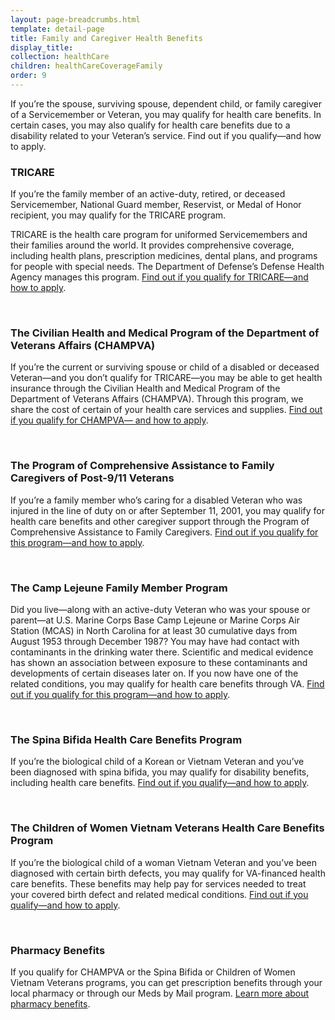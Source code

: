 ```yaml
---
layout: page-breadcrumbs.html
template: detail-page
title: Family and Caregiver Health Benefits
display_title:
collection: healthCare
children: healthCareCoverageFamily
order: 9
---
```


<div class="va-introtext">

If you’re the spouse, surviving spouse, dependent child, or family caregiver of a Servicemember or Veteran, you may qualify for health care benefits. In certain cases, you may also qualify for health care benefits due to a disability related to your Veteran’s service. Find out if you qualify—and how to apply.

</div>

### TRICARE

If you’re the family member of an active-duty, retired, or deceased Servicemember, National Guard member, Reservist, or Medal of Honor recipient, you may qualify for the TRICARE program.

TRICARE is the health care program for uniformed Servicemembers and their families around the world. It provides comprehensive coverage, including health plans, prescription medicines, dental plans, and programs for people with special needs. The Department of Defense’s Defense Health Agency manages this program. [Find out if you qualify for TRICARE—and how to apply](https://www.tricare.mil/).

<br>

### The Civilian Health and Medical Program of the Department of Veterans Affairs (CHAMPVA)

If you’re the current or surviving spouse or child of a disabled or deceased Veteran—and you don’t qualify for TRICARE—you may be able to get health insurance through the Civilian Health and Medical Program of the Department of Veterans Affairs (CHAMPVA). Through this program, we share the cost of certain of your health care services and supplies. [Find out if you qualify for CHAMPVA— and how to apply](/health-care/CHAMPVA/).

<br>

### The Program of Comprehensive Assistance to Family Caregivers of Post-9/11 Veterans

If you’re a family member who’s caring for a disabled Veteran who was injured in the line of duty on or after September 11, 2001, you may qualify for health care benefits and other caregiver support through the Program of Comprehensive Assistance to Family Caregivers. [Find out if you qualify for this program—and how to apply](/health-care/comprehensive-assistance-to-family-caregivers/).

<br>

### The Camp Lejeune Family Member Program
Did you live—along with an active-duty Veteran who was your spouse or parent—at U.S. Marine Corps Base Camp Lejeune or Marine Corps Air Station (MCAS) in North Carolina for at least 30 cumulative days from August 1953 through December 1987? You may have had contact with contaminants in the drinking water there. Scientific and medical evidence has shown an association between exposure to these contaminants and developments of certain diseases later on.
If you now have one of the related conditions, you may qualify for health care benefits through VA. [Find out if you qualify for this program—and how to apply](/disability-benefits/conditions/exposure-to-hazardous-materials/contaminated-drinking-water-at-camp-lejeune/#familymembers).

<br>

### The Spina Bifida Health Care Benefits Program

If you’re the biological child of a Korean or Vietnam Veteran and you’ve been diagnosed with spina bifida, you may qualify for disability benefits, including health care benefits. [Find out if you qualify—and how to apply](https://www.va.gov/COMMUNITYCARE/programs/dependents/spinabifida/index.asp).

<br>

### The Children of Women Vietnam Veterans Health Care Benefits Program
If you’re the biological child of a woman Vietnam Veteran and you’ve been diagnosed with certain birth defects, you may qualify for VA-financed health care benefits. These benefits may help pay for services needed to treat your covered birth defect and related medical conditions. [Find out if you qualify—and how to apply](https://www.va.gov/COMMUNITYCARE/programs/dependents/cwvv/index.asp).

<br>

### Pharmacy Benefits
If you qualify for CHAMPVA or the Spina Bifida or Children of Women Vietnam Veterans programs, you can get prescription benefits through your local pharmacy or through our Meds by Mail program. [Learn more about pharmacy benefits](https://www.va.gov/COMMUNITYCARE/programs/dependents/pharmacy/index.asp).
